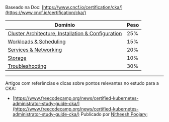 Baseado na Doc: [https://www.cncf.io/certification/cka/](https://www.cncf.io/certification/cka/)

| Domínio | Peso |
|---|---|
| [Cluster Architecture, Installation & Configuration](https://github.com/fiapdevops/kube-class/tree/main/CKA/DOM1) | 25% |
| [Workloads & Scheduling](https://github.com/fiapdevops/kube-class/tree/main/CKA/DOM2) | 15% |
| [Services & Networking](https://github.com/fiapdevops/kube-class/tree/main/CKA/DOM3) | 20% | 
| [Storage](https://github.com/fiapdevops/kube-class/tree/main/CKA/DOM4) | 10% | 
| [Troubleshooting](https://github.com/fiapdevops/kube-class/tree/main/CKA/DOM5) | 30% | 

---

Artigos com referências e dicas sobre pontos relevantes no estudo para a CKA: 

- [https://www.freecodecamp.org/news/certified-kubernetes-administrator-study-guide-cka/](https://www.freecodecamp.org/news/certified-kubernetes-administrator-study-guide-cka/) Publicado por [Nitheesh Poojary](https://www.freecodecamp.org/news/author/nitheesh/);

